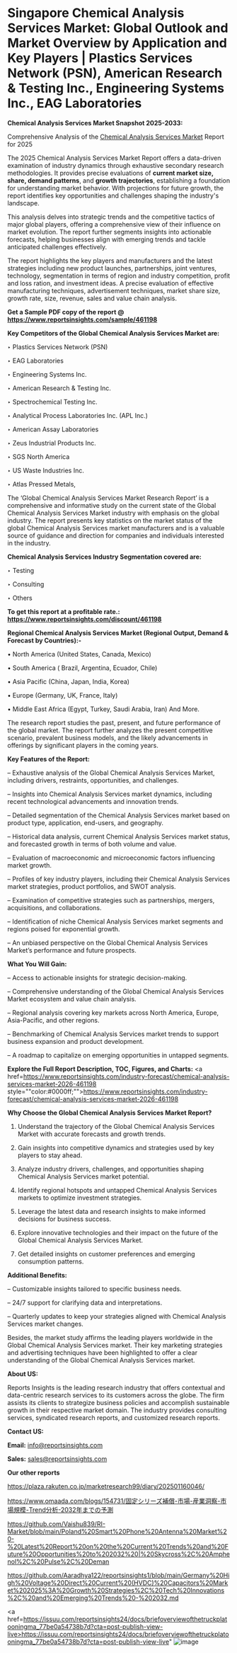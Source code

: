 # Singapore Chemical Analysis Services Market: Global Outlook and Market Overview by Application and Key Players | Plastics Services Network (PSN), American Research & Testing Inc., Engineering Systems Inc., EAG Laboratories

<strong>Chemical Analysis Services Market Snapshot 2025-2033:</strong>

Comprehensive Analysis of the <a href=https://www.reportsinsights.com/sample/461198>Chemical Analysis Services Market</a> Report for 2025

The 2025 Chemical Analysis Services Market Report offers a data-driven examination of industry dynamics through exhaustive secondary research methodologies. It provides precise evaluations of <strong>current market size, share, demand patterns</strong>, and <strong>growth trajectories</strong>, establishing a foundation for understanding market behavior. With projections for future growth, the report identifies key opportunities and challenges shaping the industry's landscape.

This analysis delves into strategic trends and the competitive tactics of major global players, offering a comprehensive view of their influence on market evolution. The report further segments insights into actionable forecasts, helping businesses align with emerging trends and tackle anticipated challenges effectively.

The report highlights the key players and manufacturers and the latest strategies including new product launches, partnerships, joint ventures, technology, segmentation in terms of region and industry competition, profit and loss ration, and investment ideas. A precise evaluation of effective manufacturing techniques, advertisement techniques, market share size, growth rate, size, revenue, sales and value chain analysis.

<strong>Get a Sample PDF copy of the report @ <a href=https://www.reportsinsights.com/sample/461198 style=color:#0000ff;>https://www.reportsinsights.com/sample/461198</a></strong>

<strong>Key Competitors of the Global Chemical Analysis Services Market are:</strong>

‣ Plastics Services Network (PSN)

‣ EAG Laboratories

‣ Engineering Systems Inc.

‣ American Research & Testing Inc.

‣ Spectrochemical Testing Inc.

‣ Analytical Process Laboratories Inc. (APL Inc.)

‣ American Assay Laboratories

‣ Zeus Industrial Products Inc.

‣ SGS North America

‣ US Waste Industries Inc.

‣ Atlas Pressed Metals,

The ‘Global Chemical Analysis Services Market Research Report’ is a comprehensive and informative study on the current state of the Global Chemical Analysis Services Market industry with emphasis on the global industry. The report presents key statistics on the market status of the global Chemical Analysis Services market manufacturers and is a valuable source of guidance and direction for companies and individuals interested in the industry.

<strong>Chemical Analysis Services Industry Segmentation covered are:</strong>

‣ Testing

‣ Consulting

‣ Others

<strong>To get this report at a profitable rate.: <a href=https://www.reportsinsights.com/discount/461198 style=color:#0000ff;>https://www.reportsinsights.com/discount/461198</a></strong>

<strong>Regional Chemical Analysis Services Market (Regional Output, Demand &amp; Forecast by Countries):-</strong>

• North America (United States, Canada, Mexico)

• South America ( Brazil, Argentina, Ecuador, Chile)

• Asia Pacific (China, Japan, India, Korea)

• Europe (Germany, UK, France, Italy)

• Middle East Africa (Egypt, Turkey, Saudi Arabia, Iran) And More.

The research report studies the past, present, and future performance of the global market. The report further analyzes the present competitive scenario, prevalent business models, and the likely advancements in offerings by significant players in the coming years.

<strong>Key Features of the Report:</strong>

– Exhaustive analysis of the Global Chemical Analysis Services Market, including drivers, restraints, opportunities, and challenges.

– Insights into Chemical Analysis Services market dynamics, including recent technological advancements and innovation trends.

– Detailed segmentation of the Chemical Analysis Services market based on product type, application, end-users, and geography.

– Historical data analysis, current Chemical Analysis Services market status, and forecasted growth in terms of both volume and value.

– Evaluation of macroeconomic and microeconomic factors influencing market growth.

– Profiles of key industry players, including their Chemical Analysis Services market strategies, product portfolios, and SWOT analysis.

– Examination of competitive strategies such as partnerships, mergers, acquisitions, and collaborations.

– Identification of niche Chemical Analysis Services market segments and regions poised for exponential growth.

– An unbiased perspective on the Global Chemical Analysis Services Market’s performance and future prospects.

<strong>What You Will Gain:</strong>

– Access to actionable insights for strategic decision-making.

– Comprehensive understanding of the Global Chemical Analysis Services Market ecosystem and value chain analysis.

– Regional analysis covering key markets across North America, Europe, Asia-Pacific, and other regions.

– Benchmarking of Chemical Analysis Services market trends to support business expansion and product development.

– A roadmap to capitalize on emerging opportunities in untapped segments.

<strong>Explore the Full Report Description, TOC, Figures, and Charts:</strong>
<a href=https://www.reportsinsights.com/industry-forecast/chemical-analysis-services-market-2026-461198 style=""color:#0000ff;"">https://www.reportsinsights.com/industry-forecast/chemical-analysis-services-market-2026-461198</a>

<strong>Why Choose the Global Chemical Analysis Services Market Report?</strong>

1. Understand the trajectory of the Global Chemical Analysis Services Market with accurate forecasts and growth trends.

2. Gain insights into competitive dynamics and strategies used by key players to stay ahead.

3. Analyze industry drivers, challenges, and opportunities shaping Chemical Analysis Services market potential.

4. Identify regional hotspots and untapped Chemical Analysis Services markets to optimize investment strategies.

5. Leverage the latest data and research insights to make informed decisions for business success.

6. Explore innovative technologies and their impact on the future of the Global Chemical Analysis Services Market.

7. Get detailed insights on customer preferences and emerging consumption patterns.

<strong>Additional Benefits:</strong>

– Customizable insights tailored to specific business needs.

– 24/7 support for clarifying data and interpretations.

– Quarterly updates to keep your strategies aligned with Chemical Analysis Services market changes.

Besides, the market study affirms the leading players worldwide in the Global Chemical Analysis Services market. Their key marketing strategies and advertising techniques have been highlighted to offer a clear understanding of the Global Chemical Analysis Services market.

<strong><strong>About US</strong>:</strong>

Reports Insights is the leading research industry that offers contextual and data-centric research services to its customers across the globe. The firm assists its clients to strategize business policies and accomplish sustainable growth in their respective market domain. The industry provides consulting services, syndicated research reports, and customized research reports.

<strong>Contact US:</strong>

<p class=><b>Email:</b> <a href=mailto:info@reportsinsights.com>info@reportsinsights.com</a></p>
<p class=><b>Sales:</b> <a href=mailto:sales@reportsinsights.com>sales@reportsinsights.com</a></p>

<strong>Our other reports</strong>

<a href=https://plaza.rakuten.co.jp/marketresearch99/diary/202501160046/>https://plaza.rakuten.co.jp/marketresearch99/diary/202501160046/</a>

<a href=https://www.omaada.com/blogs/154731/固定シリーズ補償-市場-産業洞察-市場規模-Trend分析-2032年までの予測>https://www.omaada.com/blogs/154731/固定シリーズ補償-市場-産業洞察-市場規模-Trend分析-2032年までの予測</a>

<a href=https://github.com/Vaishu839/RI-Market/blob/main/Poland%20Smart%20Phone%20Antenna%20Market%20-%20Latest%20Report%20on%20the%20Current%20Trends%20and%20Future%20Opportunities%20to%202032%20|%20Skycross%2C%20Amphenol%2C%20Pulse%2C%20Deman>https://github.com/Vaishu839/RI-Market/blob/main/Poland%20Smart%20Phone%20Antenna%20Market%20-%20Latest%20Report%20on%20the%20Current%20Trends%20and%20Future%20Opportunities%20to%202032%20|%20Skycross%2C%20Amphenol%2C%20Pulse%2C%20Deman</a>

<a href=https://github.com/Aaradhya122/reportsinsights1/blob/main/Germany%20High%20Voltage%20Direct%20Current%20(HVDC)%20Capacitors%20Market%202025%3A%20Growth%20Strategies%2C%20Tech%20Innovations%2C%20and%20Emerging%20Trends%20-%202032.md>https://github.com/Aaradhya122/reportsinsights1/blob/main/Germany%20High%20Voltage%20Direct%20Current%20(HVDC)%20Capacitors%20Market%202025%3A%20Growth%20Strategies%2C%20Tech%20Innovations%2C%20and%20Emerging%20Trends%20-%202032.md</a>

<a href=https://issuu.com/reportsinsights24/docs/briefoverviewofthetruckplatooningma_77be0a54738b7d?cta=post-publish-view-live>https://issuu.com/reportsinsights24/docs/briefoverviewofthetruckplatooningma_77be0a54738b7d?cta=post-publish-view-live</a>"
![image](https://github.com/user-attachments/assets/1a4dc9f7-fa6c-420a-af35-1239b68e0ce8)
